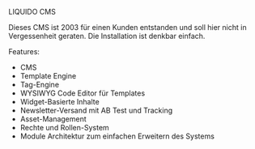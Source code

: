LIQUIDO CMS

Dieses CMS ist 2003 für einen Kunden entstanden und soll hier nicht in Vergessenheit geraten. Die Installation ist denkbar einfach. 

Features:
- CMS
- Template Engine
- Tag-Engine
- WYSIWYG Code Editor für Templates
- Widget-Basierte Inhalte
- Newsletter-Versand mit AB Test und Tracking
- Asset-Management
- Rechte und Rollen-System
- Module Architektur zum einfachen Erweitern des Systems